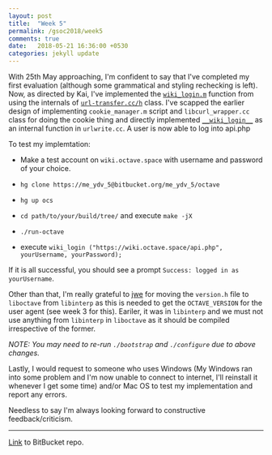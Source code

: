 ```yaml
---
layout: post
title:  "Week 5"
permalink: /gsoc2018/week5
comments: true
date:   2018-05-21 16:36:00 +0530
categories: jekyll update
---
```


With 25th May approaching, I'm confident to say that I've completed my first evaluation (although some grammatical and styling rechecking is left). Now, as directed by Kai, I've implemented the [`wiki_login.m`](https://bitbucket.org/me_ydv_5/octave/src/default/scripts/miscellaneous/wiki_login.m) function from using the internals of [`url-transfer.cc/h`](https://bitbucket.org/me_ydv_5/octave/src/3fe1c77dfbb320306d228e0cd10608b7f8057165/liboctave/util/url-transfer.cc#lines-731) class. I've scapped the earlier design of implementing `cookie_manager.m` script and `libcurl_wrapper.cc` class for doing the cookie thing and directly implemented [`__wiki_login__`](https://bitbucket.org/me_ydv_5/octave/src/3fe1c77dfbb320306d228e0cd10608b7f8057165/libinterp/corefcn/urlwrite.cc#lines-739) as an internal function in `urlwrite.cc`. A user is now able to log into api.php

To test my implemtation:

*   Make a test account on `wiki.octave.space` with username and password of your choice. 

*   `hg clone https://me_ydv_5@bitbucket.org/me_ydv_5/octave`

*   `hg up ocs`

*   `cd path/to/your/build/tree/` and execute `make -jX`

*   `./run-octave`

*   execute `wiki_login ("https://wiki.octave.space/api.php", yourUsername, yourPassword);`

If it is all successful, you should see a prompt `Success: logged in as yourUsername`.

Other than that, I'm really grateful to [jwe](http://jweaton.org/) for moving the `version.h` file to `liboctave` from `libinterp` as this is needed to get the `OCTAVE_VERSION` for the user agent (see week 3 for this). Eariler, it was in `libinterp` and we must not use anything from `libinterp` in `liboctave` as it should be compiled irrespective of the former. 

*NOTE: You may need to re-run `./bootstrap` and `./configure` due to above changes.*

Lastly, I would request to someone who uses Windows (My Windows ran into some problem and I'm now unable to connect to internet, I'll reinstall it whenever I get some time) and/or Mac OS to test my implementation and report any errors.

Needless to say I'm always looking forward to constructive feedback/criticism.

****

[Link](https://bitbucket.org/me_ydv_5/octave/commits/branch/ocs) to BitBucket repo.
